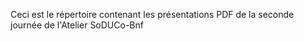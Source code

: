 Ceci est le répertoire contenant les présentations PDF de la seconde journée de l'Atelier SoDUCo-Bnf
